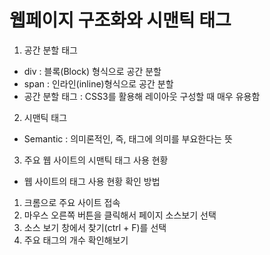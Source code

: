 # 웹페이지 구조화와 시맨틱 태그
1. 공간 분할 태그
- div : 블록(Block) 형식으로 공간 분할
- span : 인라인(inline)형식으로 공간 분할
- 공간 분할 태그 : CSS3를 활용해 레이아웃 구성할 때 매우 유용함

2. 시맨틱 태그
* Semantic : 의미론적인, 즉, 태그에 의미를 부요한다는 뜻
3. 주요 웹 사이트의 시맨틱 태그 사용 현황
- 웹 사이트의 태그 사용 현황 확인 방법
1. 크롬으로 주요 사이트 접속
2. 마우스 오른쪽 버튼을 클릭해서 페이지 소스보기 선택
3. 소스 보기 창에서 찾기(ctrl + F)를 선택
4. 주요 태그의 개수 확인해보기